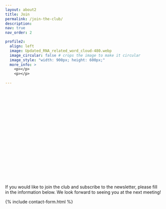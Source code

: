 ```yaml
---
layout: about2
title: Join
permalink: /join-the-club/
description: 
nav: true
nav_order: 2

profile2:
  align: left
  image: Updated_RNA_related_word_cloud-480.webp
  image_circular: false # crops the image to make it circular
  image_style: "width: 900px; height: 600px;"
  more_info: > 
    <p></p>
    <p></p>
    
---
```

<br><br><br><br><br><br><br><br><br><br><br><br><br><br><br><br><br><br>
If you would like to join the club and subscribe to the newsletter, please fill in the information below. We look forward to seeing you at the next meeting!

{% include contact-form.html %}



